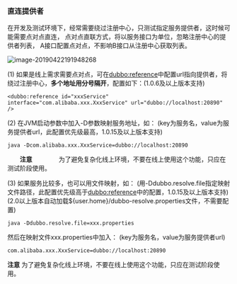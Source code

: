 ### 直连提供者

在开发及测试环境下，经常需要绕过注册中心，只测试指定服务提供者，这时候可能需要点对点直连，
点对点直联方式，将以服务接口为单位，忽略注册中心的提供者列表，
A接口配置点对点，不影响B接口从注册中心获取列表。

![image-20190422191948268](https://ws1.sinaimg.cn/large/006tNc79ly1g2bmp5dtk5j30ty0gwgw6.jpg)

(1) 如果是线上需求需要点对点，可在<dubbo:reference>中配置url指向提供者，将绕过注册中心，**多个地址用分号隔开**，配置如下：(1.0.6及以上版本支持)

```
<dubbo:reference id="xxxService" interface="com.alibaba.xxx.XxxService" url="dubbo://localhost:20890" />
```

(2) 在JVM启动参数中加入-D参数映射服务地址，如：
(key为服务名，value为服务提供者url，此配置优先级最高，1.0.15及以上版本支持)

```
java -Dcom.alibaba.xxx.XxxService=dubbo://localhost:20890
```

　　**注意**
　　　　为了避免复杂化线上环境，不要在线上使用这个功能，只应在测试阶段使用。

(3) 如果服务比较多，也可以用文件映射，如：
(用-Ddubbo.resolve.file指定映射文件路径，此配置优先级高于<dubbo:reference>中的配置，1.0.15及以上版本支持)
(2.0以上版本自动加载${user.home}/dubbo-resolve.properties文件，不需要配置)

```
java -Ddubbo.resolve.file=xxx.properties
```

然后在映射文件xxx.properties中加入：
(key为服务名，value为服务提供者url)

```
com.alibaba.xxx.XxxService=dubbo://localhost:20890
```

**注意**
为了避免复杂化线上环境，不要在线上使用这个功能，只应在测试阶段使用。